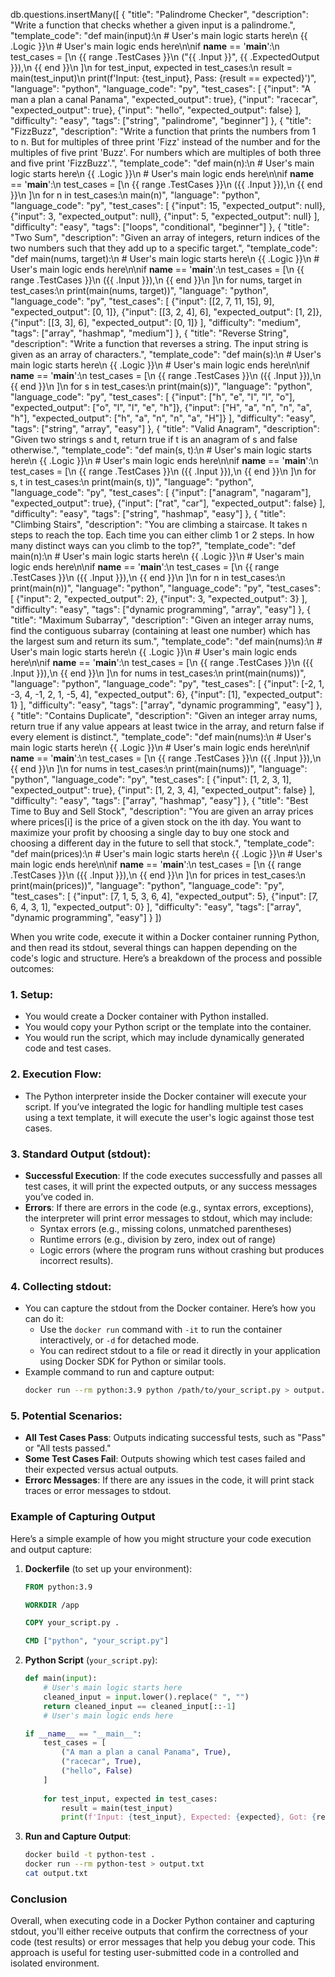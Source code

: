 db.questions.insertMany([
  {
    "title": "Palindrome Checker",
    "description": "Write a function that checks whether a given input is a palindrome.",
    "template_code": "def main(input):\n    # User's main logic starts here\n    {{ .Logic }}\n    # User's main logic ends here\n\nif __name__ == '__main__':\n    test_cases = [\n        {{ range .TestCases }}\n        (\"{{ .Input }}\", {{ .ExpectedOutput }}),\n        {{ end }}\n    ]\n    for test_input, expected in test_cases:\n        result = main(test_input)\n        print(f'Input: {test_input}, Pass: {result == expected}')",
    "language": "python",
    "language_code": "py",
    "test_cases": [
      {"input": "A man a plan a canal Panama", "expected_output": true},
      {"input": "racecar", "expected_output": true},
      {"input": "hello", "expected_output": false}
    ],
    "difficulty": "easy",
    "tags": ["string", "palindrome", "beginner"]
  },
  {
    "title": "FizzBuzz",
    "description": "Write a function that prints the numbers from 1 to n. But for multiples of three print 'Fizz' instead of the number and for the multiples of five print 'Buzz'. For numbers which are multiples of both three and five print 'FizzBuzz'.",
    "template_code": "def main(n):\n    # User's main logic starts here\n    {{ .Logic }}\n    # User's main logic ends here\n\nif __name__ == '__main__':\n    test_cases = [\n        {{ range .TestCases }}\n        ({{ .Input }}),\n        {{ end }}\n    ]\n    for n in test_cases:\n        main(n)",
    "language": "python",
    "language_code": "py",
    "test_cases": [
      {"input": 15, "expected_output": null},
      {"input": 3, "expected_output": null},
      {"input": 5, "expected_output": null}
    ],
    "difficulty": "easy",
    "tags": ["loops", "conditional", "beginner"]
  },
  {
    "title": "Two Sum",
    "description": "Given an array of integers, return indices of the two numbers such that they add up to a specific target.",
    "template_code": "def main(nums, target):\n    # User's main logic starts here\n    {{ .Logic }}\n    # User's main logic ends here\n\nif __name__ == '__main__':\n    test_cases = [\n        {{ range .TestCases }}\n        ({{ .Input }}),\n        {{ end }}\n    ]\n    for nums, target in test_cases:\n        print(main(nums, target))",
    "language": "python",
    "language_code": "py",
    "test_cases": [
      {"input": [[2, 7, 11, 15], 9], "expected_output": [0, 1]},
      {"input": [[3, 2, 4], 6], "expected_output": [1, 2]},
      {"input": [[3, 3], 6], "expected_output": [0, 1]}
    ],
    "difficulty": "medium",
    "tags": ["array", "hashmap", "medium"]
  },
  {
    "title": "Reverse String",
    "description": "Write a function that reverses a string. The input string is given as an array of characters.",
    "template_code": "def main(s):\n    # User's main logic starts here\n    {{ .Logic }}\n    # User's main logic ends here\n\nif __name__ == '__main__':\n    test_cases = [\n        {{ range .TestCases }}\n        ({{ .Input }}),\n        {{ end }}\n    ]\n    for s in test_cases:\n        print(main(s))",
    "language": "python",
    "language_code": "py",
    "test_cases": [
      {"input": ["h", "e", "l", "l", "o"], "expected_output": ["o", "l", "l", "e", "h"]},
      {"input": ["H", "a", "n", "n", "a", "h"], "expected_output": ["h", "a", "n", "n", "a", "H"]}
    ],
    "difficulty": "easy",
    "tags": ["string", "array", "easy"]
  },
  {
    "title": "Valid Anagram",
    "description": "Given two strings s and t, return true if t is an anagram of s and false otherwise.",
    "template_code": "def main(s, t):\n    # User's main logic starts here\n    {{ .Logic }}\n    # User's main logic ends here\n\nif __name__ == '__main__':\n    test_cases = [\n        {{ range .TestCases }}\n        ({{ .Input }}),\n        {{ end }}\n    ]\n    for s, t in test_cases:\n        print(main(s, t))",
    "language": "python",
    "language_code": "py",
    "test_cases": [
      {"input": ["anagram", "nagaram"], "expected_output": true},
      {"input": ["rat", "car"], "expected_output": false}
    ],
    "difficulty": "easy",
    "tags": ["string", "hashmap", "easy"]
  },
  {
    "title": "Climbing Stairs",
    "description": "You are climbing a staircase. It takes n steps to reach the top. Each time you can either climb 1 or 2 steps. In how many distinct ways can you climb to the top?",
    "template_code": "def main(n):\n    # User's main logic starts here\n    {{ .Logic }}\n    # User's main logic ends here\n\nif __name__ == '__main__':\n    test_cases = [\n        {{ range .TestCases }}\n        ({{ .Input }}),\n        {{ end }}\n    ]\n    for n in test_cases:\n        print(main(n))",
    "language": "python",
    "language_code": "py",
    "test_cases": [
      {"input": 2, "expected_output": 2},
      {"input": 3, "expected_output": 3}
    ],
    "difficulty": "easy",
    "tags": ["dynamic programming", "array", "easy"]
  },
  {
    "title": "Maximum Subarray",
    "description": "Given an integer array nums, find the contiguous subarray (containing at least one number) which has the largest sum and return its sum.",
    "template_code": "def main(nums):\n    # User's main logic starts here\n    {{ .Logic }}\n    # User's main logic ends here\n\nif __name__ == '__main__':\n    test_cases = [\n        {{ range .TestCases }}\n        ({{ .Input }}),\n        {{ end }}\n    ]\n    for nums in test_cases:\n        print(main(nums))",
    "language": "python",
    "language_code": "py",
    "test_cases": [
      {"input": [-2, 1, -3, 4, -1, 2, 1, -5, 4], "expected_output": 6},
      {"input": [1], "expected_output": 1}
    ],
    "difficulty": "easy",
    "tags": ["array", "dynamic programming", "easy"]
  },
  {
    "title": "Contains Duplicate",
    "description": "Given an integer array nums, return true if any value appears at least twice in the array, and return false if every element is distinct.",
    "template_code": "def main(nums):\n    # User's main logic starts here\n    {{ .Logic }}\n    # User's main logic ends here\n\nif __name__ == '__main__':\n    test_cases = [\n        {{ range .TestCases }}\n        ({{ .Input }}),\n        {{ end }}\n    ]\n    for nums in test_cases:\n        print(main(nums))",
    "language": "python",
    "language_code": "py",
    "test_cases": [
      {"input": [1, 2, 3, 1], "expected_output": true},
      {"input": [1, 2, 3, 4], "expected_output": false}
    ],
    "difficulty": "easy",
    "tags": ["array", "hashmap", "easy"]
  },
  {
    "title": "Best Time to Buy and Sell Stock",
    "description": "You are given an array prices where prices[i] is the price of a given stock on the ith day. You want to maximize your profit by choosing a single day to buy one stock and choosing a different day in the future to sell that stock.",
    "template_code": "def main(prices):\n    # User's main logic starts here\n    {{ .Logic }}\n    # User's main logic ends here\n\nif __name__ == '__main__':\n    test_cases = [\n        {{ range .TestCases }}\n        ({{ .Input }}),\n        {{ end }}\n    ]\n    for prices in test_cases:\n        print(main(prices))",
    "language": "python",
    "language_code": "py",
    "test_cases": [
      {"input": [7, 1, 5, 3, 6, 4], "expected_output": 5},
      {"input": [7, 6, 4, 3, 1], "expected_output": 0}
    ],
    "difficulty": "easy",
    "tags": ["array", "dynamic programming", "easy"]
  }
])

















When you write code, execute it within a Docker container running Python, and then read its stdout, several things can happen depending on the code's logic and structure. Here’s a breakdown of the process and possible outcomes:

### 1. **Setup**: 
   - You would create a Docker container with Python installed.
   - You would copy your Python script or the template into the container.
   - You would run the script, which may include dynamically generated code and test cases.

### 2. **Execution Flow**:
   - The Python interpreter inside the Docker container will execute your script. If you’ve integrated the logic for handling multiple test cases using a text template, it will execute the user's logic against those test cases.

### 3. **Standard Output (stdout)**:
   - **Successful Execution**: If the code executes successfully and passes all test cases, it will print the expected outputs, or any success messages you’ve coded in.
   - **Errors**: If there are errors in the code (e.g., syntax errors, exceptions), the interpreter will print error messages to stdout, which may include:
     - Syntax errors (e.g., missing colons, unmatched parentheses)
     - Runtime errors (e.g., division by zero, index out of range)
     - Logic errors (where the program runs without crashing but produces incorrect results).

### 4. **Collecting stdout**:
   - You can capture the stdout from the Docker container. Here’s how you can do it:
     - Use the `docker run` command with `-it` to run the container interactively, or `-d` for detached mode. 
     - You can redirect stdout to a file or read it directly in your application using Docker SDK for Python or similar tools.
   - Example command to run and capture output:
     ```bash
     docker run --rm python:3.9 python /path/to/your_script.py > output.txt
     ```

### 5. **Potential Scenarios**:
   - **All Test Cases Pass**: Outputs indicating successful tests, such as "Pass" or "All tests passed."
   - **Some Test Cases Fail**: Outputs showing which test cases failed and their expected versus actual outputs.
   - **Errorc Messages**: If there are any issues in the code, it will print stack traces or error messages to stdout.

### Example of Capturing Output

Here’s a simple example of how you might structure your code execution and output capture:

1. **Dockerfile** (to set up your environment):
    ```dockerfile
    FROM python:3.9

    WORKDIR /app

    COPY your_script.py .

    CMD ["python", "your_script.py"]
    ```

2. **Python Script** (`your_script.py`):
    ```python
    def main(input):
        # User's main logic starts here
        cleaned_input = input.lower().replace(" ", "")
        return cleaned_input == cleaned_input[::-1]
        # User's main logic ends here

    if __name__ == "__main__":
        test_cases = [
            ("A man a plan a canal Panama", True),
            ("racecar", True),
            ("hello", False)
        ]
        
        for test_input, expected in test_cases:
            result = main(test_input)
            print(f'Input: {test_input}, Expected: {expected}, Got: {result}')
    ```

3. **Run and Capture Output**:
   ```bash
   docker build -t python-test .
   docker run --rm python-test > output.txt
   cat output.txt
   ```

### Conclusion
Overall, when executing code in a Docker Python container and capturing stdout, you'll either receive outputs that confirm the correctness of your code (test results) or error messages that help you debug your code. This approach is useful for testing user-submitted code in a controlled and isolated environment.